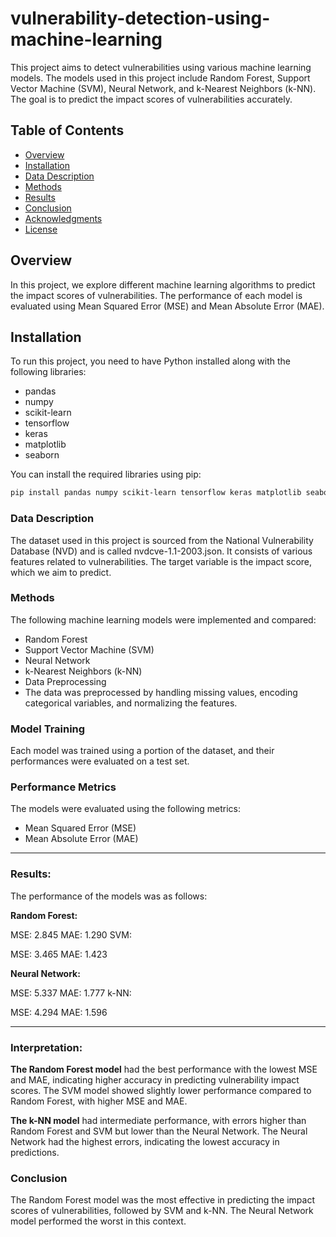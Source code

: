 # vulnerability-detection-using-machine-learning

This project aims to detect vulnerabilities using various machine learning models. The models used in this project include Random Forest, Support Vector Machine (SVM), Neural Network, and k-Nearest Neighbors (k-NN). The goal is to predict the impact scores of vulnerabilities accurately.

## Table of Contents
- [Overview](#overview)
- [Installation](#installation)
- [Data Description](#data-description)
- [Methods](#methods)
- [Results](#results)
- [Conclusion](#conclusion)
- [Acknowledgments](#acknowledgments)
- [License](#license)

## Overview
In this project, we explore different machine learning algorithms to predict the impact scores of vulnerabilities. The performance of each model is evaluated using Mean Squared Error (MSE) and Mean Absolute Error (MAE).

## Installation
To run this project, you need to have Python installed along with the following libraries:
- pandas
- numpy
- scikit-learn
- tensorflow
- keras
- matplotlib
- seaborn

You can install the required libraries using pip:

```bash
pip install pandas numpy scikit-learn tensorflow keras matplotlib seaborn
```
### Data Description
The dataset used in this project is sourced from the National Vulnerability Database (NVD) and is called nvdcve-1.1-2003.json. It consists of various features related to vulnerabilities. The target variable is the impact score, which we aim to predict.

### Methods
The following machine learning models were implemented and compared:

- Random Forest
- Support Vector Machine (SVM)
- Neural Network
- k-Nearest Neighbors (k-NN)
- Data Preprocessing
- The data was preprocessed by handling missing values, encoding categorical variables, and normalizing the features.

### Model Training
Each model was trained using a portion of the dataset, and their performances were evaluated on a test set.

### Performance Metrics
The models were evaluated using the following metrics:

- Mean Squared Error (MSE)
- Mean Absolute Error (MAE)

------------

### Results:

The performance of the models was as follows:

**Random Forest:**

MSE: 2.845
MAE: 1.290
SVM:

MSE: 3.465
MAE: 1.423

**Neural Network:**

MSE: 5.337
MAE: 1.777
k-NN:

MSE: 4.294
MAE: 1.596

------------


### Interpretation:
**The Random Forest model** had the best performance with the lowest MSE and MAE, indicating higher accuracy in predicting vulnerability impact scores.
The SVM model showed slightly lower performance compared to Random Forest, with higher MSE and MAE.

**The k-NN model** had intermediate performance, with errors higher than Random Forest and SVM but lower than the Neural Network.
The Neural Network had the highest errors, indicating the lowest accuracy in predictions.

### Conclusion
The Random Forest model was the most effective in predicting the impact scores of vulnerabilities, followed by SVM and k-NN. The Neural Network model performed the worst in this context.


